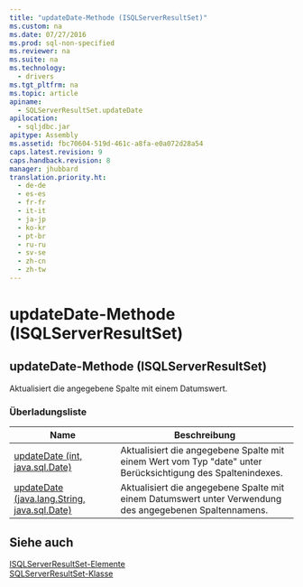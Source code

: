 ```yaml
---
title: "updateDate-Methode (ISQLServerResultSet)"
ms.custom: na
ms.date: 07/27/2016
ms.prod: sql-non-specified
ms.reviewer: na
ms.suite: na
ms.technology: 
  - drivers
ms.tgt_pltfrm: na
ms.topic: article
apiname: 
  - SQLServerResultSet.updateDate
apilocation: 
  - sqljdbc.jar
apitype: Assembly
ms.assetid: fbc70604-519d-461c-a8fa-e0a072d28a54
caps.latest.revision: 9
caps.handback.revision: 8
manager: jhubbard
translation.priority.ht: 
  - de-de
  - es-es
  - fr-fr
  - it-it
  - ja-jp
  - ko-kr
  - pt-br
  - ru-ru
  - sv-se
  - zh-cn
  - zh-tw
---
```

# updateDate-Methode (ISQLServerResultSet)
    
## updateDate\-Methode \(ISQLServerResultSet\)  
 Aktualisiert die angegebene Spalte mit einem Datumswert.  
  
### Überladungsliste  
  
|Name|Beschreibung|  
|----------|------------------|  
|[updateDate \(int, java.sql.Date\)](../content/updateDate-Method--int--java.sql.Date-.md)|Aktualisiert die angegebene Spalte mit einem Wert vom Typ "date" unter Berücksichtigung des Spaltenindexes.|  
|[updateDate \(java.lang.String, java.sql.Date\)](../content/updateDate-Method--java.lang.String--java.sql.Date-.md)|Aktualisiert die angegebene Spalte mit einem Datumswert unter Verwendung des angegebenen Spaltennamens.|  
  
## Siehe auch  
 [ISQLServerResultSet-Elemente](../content/SQLServerResultSet-Members.md)   
 [SQLServerResultSet-Klasse](../content/SQLServerResultSet-Class.md)  
  
  